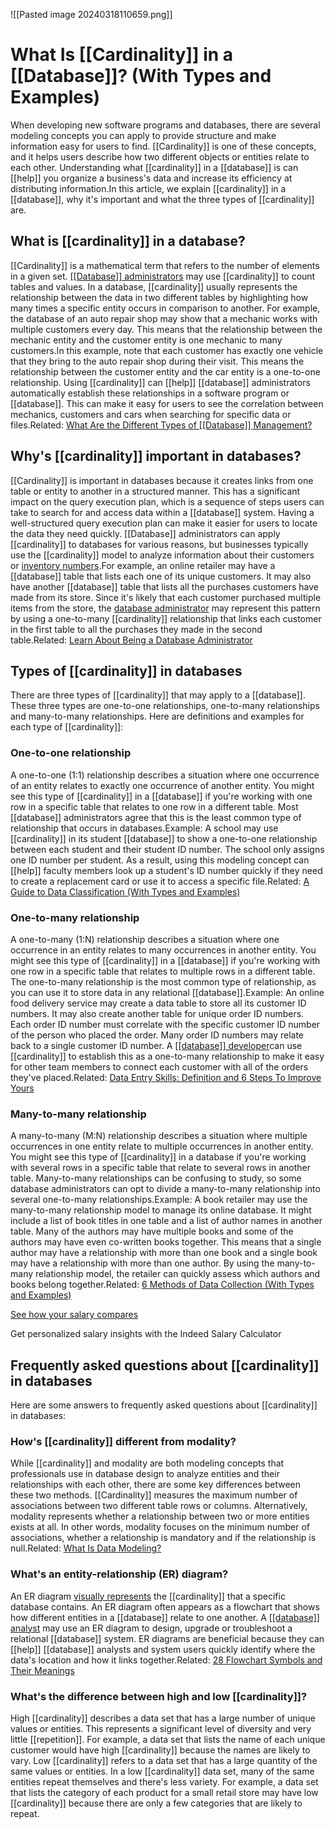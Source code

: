 ![[Pasted image 20240318110659.png]]
# What Is [[Cardinality]] in a [[Database]]? (With Types and Examples)

When developing new software programs and databases, there are several modeling concepts you can apply to provide structure and make information easy for users to find. [[Cardinality]] is one of these concepts, and it helps users describe how two different objects or entities relate to each other. Understanding what [[cardinality]] in a [[database]] is can [[help]] you organize a business's data and increase its efficiency at distributing information.In this article, we explain [[cardinality]] in a [[database]], why it's important and what the three types of [[cardinality]] are.

## What is [[cardinality]] in a database?

[[Cardinality]] is a mathematical term that refers to the number of elements in a given set. [[[Database]] administrators](https://www.indeed.com/career-advice/career-development/how-to-become-database-administrator) may use [[cardinality]] to count tables and values. In a database, [[cardinality]] usually represents the relationship between the data in two different tables by highlighting how many times a specific entity occurs in comparison to another. For example, the database of an auto repair shop may show that a mechanic works with multiple customers every day. This means that the relationship between the mechanic entity and the customer entity is one mechanic to many customers.In this example, note that each customer has exactly one vehicle that they bring to the auto repair shop during their visit. This means the relationship between the customer entity and the car entity is a one-to-one relationship. Using [[cardinality]] can [[help]] [[database]] administrators automatically establish these relationships in a software program or [[database]]. This can make it easy for users to see the correlation between mechanics, customers and cars when searching for specific data or files.Related: [What Are the Different Types of [[Database]] Management?](https://www.indeed.com/career-advice/finding-a-job/what-is-database-management)

## Why's [[cardinality]] important in databases?

[[Cardinality]] is important in databases because it creates links from one table or entity to another in a structured manner. This has a significant impact on the query execution plan, which is a sequence of steps users can take to search for and access data within a [[database]] system. Having a well-structured query execution plan can make it easier for users to locate the data they need quickly. [[Database]] administrators can apply [[cardinality]] to databases for various reasons, but businesses typically use the [[cardinality]] model to analyze information about their customers or [inventory numbers](https://www.indeed.com/career-advice/career-development/what-is-inventory-management).For example, an online retailer may have a [[database]] table that lists each one of its unique customers. It may also have another [[database]] table that lists all the purchases customers have made from its store. Since it's likely that each customer purchased multiple items from the store, the [database administrator](https://www.indeed.com/q-database-administrator-jobs.html) may represent this pattern by using a one-to-many [[cardinality]] relationship that links each customer in the first table to all the purchases they made in the second table.Related: [Learn About Being a Database Administrator](https://www.indeed.com/career-advice/careers/what-does-a-database-administrator-do)

## Types of [[cardinality]] in databases

There are three types of [[cardinality]] that may apply to a [[database]]. These three types are one-to-one relationships, one-to-many relationships and many-to-many relationships. Here are definitions and examples for each type of [[cardinality]]:

### One-to-one relationship

A one-to-one (1:1) relationship describes a situation where one occurrence of an entity relates to exactly one occurrence of another entity. You might see this type of [[cardinality]] in a [[database]] if you're working with one row in a specific table that relates to one row in a different table. Most [[database]] administrators agree that this is the least common type of relationship that occurs in databases.Example: A school may use [[cardinality]] in its student [[database]] to show a one-to-one relationship between each student and their student ID number. The school only assigns one ID number per student. As a result, using this modeling concept can [[help]] faculty members look up a student's ID number quickly if they need to create a replacement card or use it to access a specific file.Related: [A Guide to Data Classification (With Types and Examples)](https://www.indeed.com/career-advice/career-development/data-classification)

### One-to-many relationship

A one-to-many (1:N) relationship describes a situation where one occurrence in an entity relates to many occurrences in another entity. You might see this type of [[cardinality]] in a [[database]] if you're working with one row in a specific table that relates to multiple rows in a different table. The one-to-many relationship is the most common type of relationship, as you can use it to store data in any relational [[database]].Example: An online food delivery service may create a data table to store all its customer ID numbers. It may also create another table for unique order ID numbers. Each order ID number must correlate with the specific customer ID number of the person who placed the order. Many order ID numbers may relate back to a single customer ID number. A [[[database]] developer](https://www.indeed.com/q-database-developer-jobs.html)can use [[cardinality]] to establish this as a one-to-many relationship to make it easy for other team members to connect each customer with all of the orders they've placed.Related: [Data Entry Skills: Definition and 6 Steps To Improve Yours](https://www.indeed.com/career-advice/career-development/data-entry-skills)

### Many-to-many relationship

A many-to-many (M:N) relationship describes a situation where multiple occurrences in one entity relate to multiple occurrences in another entity. You might see this type of [[cardinality]] in a database if you're working with several rows in a specific table that relate to several rows in another table. Many-to-many relationships can be confusing to study, so some database administrators can opt to divide a many-to-many relationship into several one-to-many relationships.Example: A book retailer may use the many-to-many relationship model to manage its online database. It might include a list of book titles in one table and a list of author names in another table. Many of the authors may have multiple books and some of the authors may have even co-written books together. This means that a single author may have a relationship with more than one book and a single book may have a relationship with more than one author. By using the many-to-many relationship model, the retailer can quickly assess which authors and books belong together.Related: [6 Methods of Data Collection (With Types and Examples)](https://www.indeed.com/career-advice/career-development/methods-of-data-collection)

[See how your salary compares](https://www.indeed.com/career/salary-calculator?from=careerguidepromo-US)

Get personalized salary insights with the Indeed Salary Calculator

## Frequently asked questions about [[cardinality]] in databases

Here are some answers to frequently asked questions about [[cardinality]] in databases:

### How's [[cardinality]] different from modality?

While [[cardinality]] and modality are both modeling concepts that professionals use in database design to analyze entities and their relationships with each other, there are some key differences between these two methods. [[Cardinality]] measures the maximum number of associations between two different table rows or columns. Alternatively, modality represents whether a relationship between two or more entities exists at all. In other words, modality focuses on the minimum number of associations, whether a relationship is mandatory and if the relationship is null.Related: [What Is Data Modeling?](https://www.indeed.com/career-advice/career-development/data-modeling)

### What's an entity-relationship (ER) diagram?

An ER diagram [visually represents](https://www.indeed.com/career-advice/career-development/visual-communication) the [[cardinality]] that a specific database contains. An ER diagram often appears as a flowchart that shows how different entities in a [[database]] relate to one another. A [[[database]] analyst](https://www.indeed.com/q-[[database]]-analyst-jobs.html) may use an ER diagram to design, upgrade or troubleshoot a relational [[database]] system. ER diagrams are beneficial because they can [[help]] [[database]] analysts and system users quickly identify where the data's location and how it links together.Related: [28 Flowchart Symbols and Their Meanings](https://www.indeed.com/career-advice/career-development/28-flowchart-symbols-and-meanings)

### What's the difference between high and low [[cardinality]]?

High [[cardinality]] describes a data set that has a large number of unique values or entities. This represents a significant level of diversity and very little [[repetition]]. For example, a data set that lists the name of each unique customer would have high [[cardinality]] because the names are likely to vary. Low [[cardinality]] refers to a data set that has a large quantity of the same values or entities. In a low [[cardinality]] data set, many of the same entities repeat themselves and there's less variety. For example, a data set that lists the category of each product for a small retail store may have low [[cardinality]] because there are only a few categories that are likely to repeat.